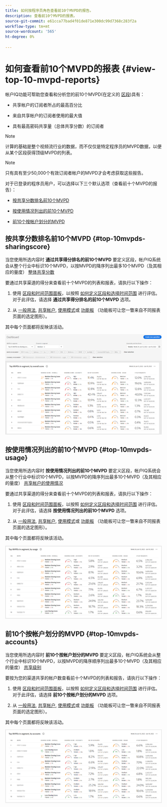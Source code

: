 ```yaml
---
title: 如何按程序员角色查看前10个MVPD的报告。
description: 查看前10个MVPD的报表。
source-git-commit: e61cca77bad4f01de871e300dc99d7368c283f2a
workflow-type: tm+mt
source-wordcount: '565'
ht-degree: 0%

---
```



# 如何查看前10个MVPD的报表 <!--and Programmers--> {#view-top-10-mvpd-reports}

帐户IQ功能可帮助您查看和分析您的前10个MVPD(在定义的 [区段](/help/AccountIQ/product-concepts.md#segmet-def))具有：

* 共享帐户的订阅者所占的最高百分比

* 来自共享帐户的订阅者使用的最大值

* 具有最高密码共享量（总体共享分数）的订阅者

>[!NOTE]
>
>计算的基础是整个视频流行业的数据，而不仅仅是特定程序员的MVPD数据，以便从某个区段获得顶级MVPD的列表。

>[!NOTE]
>
>只有具有至少50,000个有效订阅者帐户的MVPD才会考虑获取这些报告。

对于已登录的程序员用户，可以选择以下三个默认选项（查看前十个MVPD的报告）：

* [按共享分数排名前10个MVPD](#top-10mvpds-sharingscore)

* [按使用情况列出的前10个MVPD](#top-10mvpds-usage)

* [前10个按帐户划分的MVPD](#top-10mvpds-accounts)

## 按共享分数排名前10个MVPD {#top-10mvpds-sharingscore}

当您使用所选内容时 **通过共享得分排名的前10个MVPD** 要定义区段，帐户IQ系统会从整个行业中标识10个MVPD，以按MVPD的降序列出最多10个MVPD（及其相应的量度） [整体共享分数](/help/AccountIQ/product-concepts.md#overall-sharing-score)

要通过共享渠道的得分来查看前十个MVPD的列表和报表，请执行以下操作：

1. 使用 [区段和时间范围面板](/help/AccountIQ/segments-timeframe.md)，以按照 [如何定义区段和选择时间范围](/help/AccountIQ/howto-select-segment-timeframe.md) 进行评估。 对于此评估，请选择 **通过共享得分排名的前10个MVPD** 选项。

1. 从 [一般用法](/help/AccountIQ/general-usage-reports.md), [共享帐户](/help/AccountIQ/shared-acc-reports.md), [使用模式](/help/AccountIQ/usage-patterns.md)或 [功能板](/help/AccountIQ/dashboard.md) （功能板可让您一瞥来自不同报表页面的选定图形）。

其中每个页面都将反映该活动。

![](assets/top-ten-mvpds-overallscore.png)

## 按使用情况列出的前10个MVPD {#top-10mvpds-usage}

当您使用所选内容时 **按使用情况列出的前10个MVPD** 要定义区段，帐户IQ系统会从整个行业中标识10个MVPD，以按MVPD的降序列出最多10个MVPD（及其相应的量度） [共享帐户的使用情况](/help/AccountIQ/product-concepts.md)

要通过共享渠道的得分来查看前十个MVPD的列表和报表，请执行以下操作：

1. 使用 [区段和时间范围面板](/help/AccountIQ/segments-timeframe.md)，以按照 [如何定义区段和选择时间范围](/help/AccountIQ/howto-select-segment-timeframe.md) 进行评估。 对于此评估，请选择 **按使用情况列出的前10个MVPD** 选项。

1. 从 [一般用法](/help/AccountIQ/general-usage-reports.md), [共享帐户](/help/AccountIQ/shared-acc-reports.md), [使用模式](/help/AccountIQ/usage-patterns.md)或 [功能板](/help/AccountIQ/dashboard.md) （功能板可让您一瞥来自不同报表页面的选定图形）。

其中每个页面都将反映该活动。

![](assets/top-ten-mvpds-usage.png)

## 前10个按帐户划分的MVPD {#top-10mvpds-accounts}

当您使用所选内容时 **前10个按帐户划分的MVPD** 要定义区段，帐户IQ系统会从整个行业中标识10个MVPD，以按MVPD的降序顺序列出最多10个MVPD（及其相应的量度） [共享级别](/help/AccountIQ/product-concepts.md)

要按为您的渠道共享的帐户数查看前十个MVPD的列表和报告，请执行以下操作：

1. 使用 [区段和时间范围面板](/help/AccountIQ/segments-timeframe.md)，以按照 [如何定义区段和选择时间范围](/help/AccountIQ/howto-select-segment-timeframe.md) 进行评估。 对于此评估，请选择 **前10个按帐户划分的MVPD** 选项。

1. 从 [一般用法](/help/AccountIQ/general-usage-reports.md), [共享帐户](/help/AccountIQ/shared-acc-reports.md), [使用模式](/help/AccountIQ/usage-patterns.md)或 [功能板](/help/AccountIQ/dashboard.md) （功能板可让您一瞥来自不同报表页面的选定图形）。

其中每个页面都将反映该活动。

![](assets/top-ten-mvpds-accounts.png)